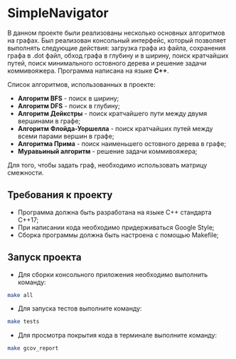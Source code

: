 # SimpleNavigator

В данном проекте были реализованы несколько основных алгоритмов на графах. Был реализован консольный интерфейс, который позволяет выполнять следующие действия: загрузка графа из файла, сохранения графа в .dot файл, обход графа в глубину и в ширину, поиск кратчайших путей, поиск минимального остовного дерева и решение задачи коммивояжера. Программа написана на языке __C++__.

Список алгоритмов, использованных в проекте:
- __Алгоритм BFS__ - поиск в ширину;
- __Алгоритм DFS__ - поиск в глубину;
- __Алгоритм Дейкстры__ - поиск кратчайшего пути между двумя вершинами в графе;
- __Алгоритм Флойда-Уоршелла__ - поиск кратчайших путей между всеми парами вершин в графе;
- __Алгоритма Прима__ - поиск наименьшего остовного дерева в графе;
- __Муравьиный алгоритм__ - решение задачи коммивояжера;

Для того, чтобы задать граф, необходимо использовать матрицу смежности.


## Требования к проекту

- Программа должна быть разработана на языке C++ стандарта C++17;
- При написании кода необходимо придерживаться Google Style;
- Сборка программы должна быть настроена с помощью Makefile;

## Запуск проекта

- Для сборки консольного приложения необходимо выполнить команду:
```bash
make all
```
- Для запуска тестов выполните команду:
```bash
make tests
```
- Для просмотра покрытия кода в терминале выполните команду:
```bash
make gcov_report
```